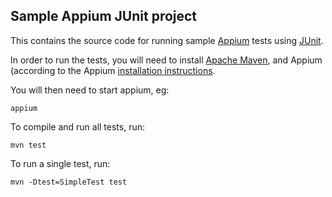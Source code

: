 Sample Appium JUnit project
---

This contains the source code for running sample [Appium](http://github.com/appium/appium) tests using [JUnit](http://www.junit.org).

In order to run the tests, you will need to install [Apache Maven](http://maven.apache.org), and Appium (according to the Appium [installation instructions](https://github.com/appium/appium).

You will then need to start appium, eg:

    appium

To compile and run all tests, run:

    mvn test

To run a single test, run:

    mvn -Dtest=SimpleTest test
